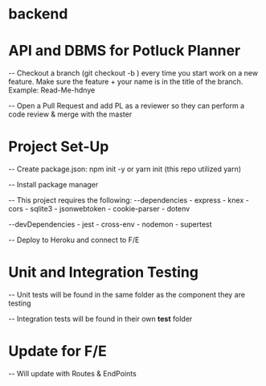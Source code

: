 # backend

# API and DBMS for Potluck Planner 

-- Checkout a branch (git checkout -b <branch-name>) every time you start work on a new feature.  Make sure the feature + your name is in the title of the branch.  Example: Read-Me-hdnye

-- Open a Pull Request and add PL as a reviewer so they can perform a code review & merge with the master

# Project Set-Up

-- Create package.json: npm init -y or yarn init (this repo utilized yarn)

-- Install package manager

-- This project requires the following: 
   --dependencies
    - express
    - knex
    - cors
    - sqlite3
    - jsonwebtoken
    - cookie-parser
    - dotenv
    
   --devDependencies
    - jest
    - cross-env
    - nodemon
    - supertest

-- Deploy to Heroku and connect to F/E

# Unit and Integration Testing

-- Unit tests will be found in the same folder as the component they are testing

-- Integration tests will be found in their own __test__ folder 

# Update for F/E

-- Will update with Routes & EndPoints 
